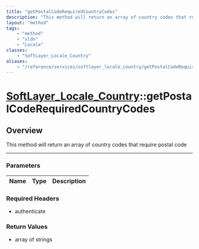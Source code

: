 ```yaml
---
title: "getPostalCodeRequiredCountryCodes"
description: "This method will return an array of country codes that require postal code"
layout: "method"
tags:
    - "method"
    - "sldn"
    - "Locale"
classes:
    - "SoftLayer_Locale_Country"
aliases:
    - "/reference/services/softlayer_locale_country/getPostalCodeRequiredCountryCodes"
---
```

# [SoftLayer_Locale_Country](/reference/services/SoftLayer_Locale_Country)::getPostalCodeRequiredCountryCodes





## Overview 
This method will return an array of country codes that require postal code 

-----

### Parameters 
|Name | Type | Description |
| --- | --- | --- |


### Required Headers
* authenticate


### Return Values
* array of strings




